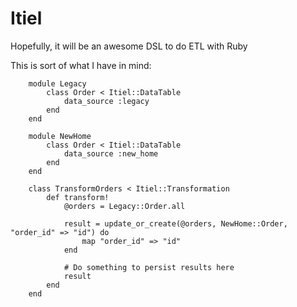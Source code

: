 # Itiel

Hopefully, it will be an awesome DSL to do ETL with Ruby

This is sort of what I have in mind:

		module Legacy
			class Order < Itiel::DataTable
				data_source :legacy
			end
		end

		module NewHome
			class Order < Itiel::DataTable
				data_source :new_home
			end
		end

		class TransformOrders < Itiel::Transformation
			def transform!
				@orders = Legacy::Order.all

				result = update_or_create(@orders, NewHome::Order, "order_id" => "id") do
					map "order_id" => "id"
				end

				# Do something to persist results here
				result
			end
		end
